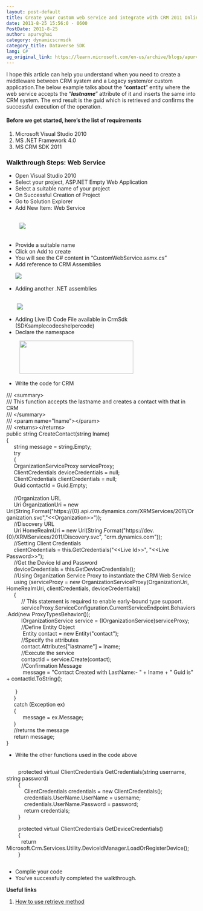 ```yaml
---
layout: post-default
title: Create your custom web service and integrate with CRM 2011 Online
date: 2011-8-25 15:56:0 - 0600
PostDate: 2011-8-25
author: apurvghai
category: dynamicscrmsdk
category_title: Dataverse SDK
lang: C#
ag_original_link: https://learn.microsoft.com/en-us/archive/blogs/apurvghai/create-your-custom-web-service-and-integrate-with-crm-2011-online
---
```

<p class="blogsite">I hope this article can help you understand when you need to create a middleware between CRM system and a Legacy system/or custom application.The below example talks about the &ldquo;<strong>contact</strong>&rdquo; entity where the web service accepts the &ldquo;<strong><em>lastname</em></strong>&rdquo; attribute of it and inserts the same into CRM system. The end result is the guid which is retrieved and confirms the successful execution of the operation.</p>
<h4 class="blogsite">Before we get started, here&rsquo;s the list of requirements</h4>
<div class="blogsite"><ol>
<li>Microsoft Visual Studio 2010</li>
<li>MS .NET Framework 4.0</li>
<li>MS CRM SDK 2011</li>
</ol></div>
<h3>Walkthrough Steps: Web Service</h3>
<ul>
<li>Open Visual Studio 2010</li>
<li>Select your project, ASP.NET Empty Web Application</li>
<li>Select a suitable name of your project</li>
<li>On Successful Creation of Project</li>
<li>Go to Solution Explorer</li>
<li>Add New Item: Web Service</li>
</ul>
<p><br />&nbsp;&nbsp;&nbsp;&nbsp;&nbsp;&nbsp;&nbsp;&nbsp; <img src="https://msdnshared.blob.core.windows.net/media/MSDNBlogsFS/prod.evol.blogs.msdn.com/CommunityServer.Blogs.Components.WeblogFiles/00/00/01/45/90/WebServiceForCrm/8637.ProjectNaming.png" /><br />&nbsp;</p>
<ul>
<li>Provide a suitable name</li>
<li>Click on Add to create</li>
<li>You will see the C# content in &ldquo;CustomWebService.asmx.cs&rdquo;</li>
<li>Add reference to CRM Assemblies</li>
</ul>
<p>&nbsp;&nbsp;&nbsp;&nbsp;&nbsp; <img src="https://msdnshared.blob.core.windows.net/media/MSDNBlogsFS/prod.evol.blogs.msdn.com/CommunityServer.Blogs.Components.WeblogFiles/00/00/01/45/90/WebServiceForCrm/8524.crmassembly.png" /></p>
<ul>
<li>Adding another .NET assemblies</li>
</ul>
<p>&nbsp;<br />&nbsp;&nbsp;&nbsp;&nbsp;&nbsp;&nbsp; <img src="https://msdnshared.blob.core.windows.net/media/MSDNBlogsFS/prod.evol.blogs.msdn.com/CommunityServer.Blogs.Components.WeblogFiles/00/00/01/45/90/WebServiceForCrm/3872.dotNetAssemblies.png" /></p>
<ul>
<li>Adding Live ID Code File available in CrmSdk (SDKsamplecodecshelpercode)</li>
<li>Declare the namespace</li>
</ul>
<p>&nbsp;&nbsp;&nbsp;&nbsp;&nbsp;&nbsp;&nbsp;&nbsp; <img src="https://msdnshared.blob.core.windows.net/media/MSDNBlogsFS/prod.evol.blogs.msdn.com/CommunityServer.Blogs.Components.WeblogFiles/00/00/01/45/90/WebServiceForCrm/7674.Namespaces.png" width="301" height="87" /></p>
<ul>
<li>Write the code for CRM</li>
</ul>
<p></p>
<div class="sourceCode">/// &lt;summary&gt;<br /> /// <span class="greenCode">This function accepts the lastname and creates a contact with that in CRM</span><br /> /// &lt;/summary&gt;<br /> /// &lt;param name="lname"&gt;&lt;/param&gt;<br /> /// &lt;returns&gt;&lt;/returns&gt;<br /> <span class="functionName">public</span> string <span class="className">CreateContact</span>(<span class="functionName">string</span> lname)<br /> {<br /> &nbsp;&nbsp;&nbsp;&nbsp;&nbsp;<span class="functionName">string</span> message = <span class="functionName">string</span>.Empty;<br /> &nbsp;&nbsp;&nbsp;&nbsp;&nbsp;<span class="functionName">try</span><br /> &nbsp;&nbsp;&nbsp;&nbsp; {<br /> &nbsp;&nbsp;&nbsp;&nbsp; <span class="className">OrganizationServiceProxy</span> serviceProxy;<br /> &nbsp;&nbsp;&nbsp;&nbsp; <span class="className">ClientCredentials</span> deviceCredentials = null;<br /> &nbsp;&nbsp;&nbsp;&nbsp; <span class="className">ClientCredentials</span> clientCredentials = null;<br /> &nbsp;&nbsp;&nbsp;&nbsp; <span class="className">Guid</span> contactId = Guid.Empty;<br /> &nbsp;&nbsp;&nbsp;&nbsp; <br />&nbsp;&nbsp;&nbsp;&nbsp; <span class="greenCode">//Organization URL</span><br /> &nbsp;&nbsp;&nbsp;&nbsp; <span class="className">Uri</span> OrganizationUri = new <span class="className">Uri</span>(<span class="functionName">String</span>.Format(<span class="stringData">"https://{0}.api.crm.dynamics.com/XRMServices/2011/Organization.svc","&lt;&lt;Organization&gt;&gt;"</span>));<br /> &nbsp;&nbsp;&nbsp;&nbsp;&nbsp;<span class="greenCode">//Discovery URL</span><br /> &nbsp;&nbsp;&nbsp;&nbsp;&nbsp;<span class="className">Uri</span> HomeRealmUri = new Uri(String.Format(<span class="stringData">"https://dev.{0}/XRMServices/2011/Discovery.svc", "crm.dynamics.com"</span>));<br /> &nbsp;&nbsp;&nbsp;&nbsp;&nbsp;<span class="greenCode">//Setting Client Credentials</span><br /> &nbsp;&nbsp;&nbsp;&nbsp;&nbsp;clientCredentials = <span class="functionName">this</span>.GetCredentials(<span class="stringData">"&lt;&lt;Live Id&gt;&gt;"</span>, <span class="stringData">"&lt;&lt;Live Password&gt;&gt;"</span>);<br /> &nbsp;&nbsp;&nbsp;&nbsp;&nbsp;<span class="greenCode">//Get the Device Id and Password</span><br /> &nbsp;&nbsp;&nbsp;&nbsp;&nbsp;deviceCredentials = this.GetDeviceCredentials();<br /> &nbsp;&nbsp;&nbsp;&nbsp;&nbsp;<span class="greenCode">//Using Organization Service Proxy to instantiate the CRM Web Service</span><br /> &nbsp;&nbsp;&nbsp;&nbsp;&nbsp;<span class="functionName">using</span> (serviceProxy = new <span class="className">OrganizationServiceProxy</span>(OrganizationUri, HomeRealmUri, clientCredentials, deviceCredentials))<br /> &nbsp;&nbsp;&nbsp;&nbsp;&nbsp;{<br /> &nbsp;&nbsp;&nbsp;&nbsp;&nbsp;&nbsp;&nbsp;&nbsp;&nbsp;<span class="greenCode">&nbsp;// This statement is required to enable early-bound type support.</span><br /> &nbsp;&nbsp;&nbsp;&nbsp;&nbsp;&nbsp;&nbsp;&nbsp;&nbsp;&nbsp;serviceProxy.ServiceConfiguration.CurrentServiceEndpoint.Behaviors.Add(<span class="functionName">new</span> <span class="className">ProxyTypesBehavior</span>());<br /> &nbsp;&nbsp;&nbsp;&nbsp;&nbsp;&nbsp;&nbsp;&nbsp;&nbsp;&nbsp;<span class="className">IOrganizationService</span> service = (IOrganizationService)serviceProxy;<br /> &nbsp;&nbsp;&nbsp;&nbsp;&nbsp;&nbsp;&nbsp;&nbsp;&nbsp;&nbsp;<span class="greenCode">//Define Entity Object</span><br /> &nbsp;&nbsp;&nbsp;&nbsp;&nbsp;&nbsp;&nbsp;&nbsp;&nbsp;&nbsp; <span class="className">Entity</span> contact = new Entity("contact");<br /> &nbsp;&nbsp;&nbsp;&nbsp;&nbsp;&nbsp;&nbsp;&nbsp;&nbsp;<span class="greenCode">&nbsp;//Specify the attributes</span><br /> &nbsp;&nbsp;&nbsp;&nbsp;&nbsp;&nbsp;&nbsp;&nbsp;&nbsp;&nbsp;contact.Attributes["lastname"] = lname;<br /> &nbsp;&nbsp;&nbsp;&nbsp;&nbsp;&nbsp;&nbsp;&nbsp;&nbsp;&nbsp;<span class="greenCode">//Execute the service</span><br /> &nbsp;&nbsp;&nbsp;&nbsp;&nbsp;&nbsp;&nbsp;&nbsp;&nbsp;&nbsp;contactId = service.Create(contact);<br /> &nbsp;&nbsp;&nbsp;&nbsp;&nbsp;&nbsp;&nbsp;&nbsp;&nbsp;&nbsp;<span class="greenCode">//Confirmation Message</span><br /> &nbsp;&nbsp;&nbsp;&nbsp;&nbsp;&nbsp;&nbsp;&nbsp;&nbsp;&nbsp; message = <span class="stringData">"Contact Created with LastName:- "</span> + lname + <span class="stringData">" Guid is"</span> + contactId.ToString();<br /> <br /> &nbsp;&nbsp;&nbsp;&nbsp;&nbsp; }<br /> &nbsp;&nbsp;&nbsp;&nbsp;&nbsp;}<br /> &nbsp;&nbsp;&nbsp;&nbsp;&nbsp;<span class="functionName">catch</span> (<span class="className">Exception</span> ex)<br /> &nbsp;&nbsp;&nbsp;&nbsp;&nbsp;{<br /> &nbsp;&nbsp;&nbsp;&nbsp;&nbsp;&nbsp;&nbsp;&nbsp;&nbsp;&nbsp; message = ex.Message;<br /> &nbsp;&nbsp;&nbsp;&nbsp; }<br /> &nbsp;&nbsp;&nbsp;&nbsp;&nbsp;<span class="greenCode">//returns the message</span><br /> &nbsp;&nbsp;&nbsp;&nbsp;&nbsp;<span class="functionName">return</span> message;<br /> }</div>
<p></p>
<ul>
<li>Write the other functions used in the code above</li>
</ul>
<p></p>
<div class="sourceCode">
<p>&nbsp;&nbsp;&nbsp;&nbsp;&nbsp;&nbsp;&nbsp; <span class="functionName">protected</span> <span class="functionName">virtual</span> <span class="className">ClientCredentials</span> GetCredentials(<span class="functionName">string</span> username, <span class="functionName">string</span> password)<br /> &nbsp;&nbsp;&nbsp;&nbsp;&nbsp;&nbsp;&nbsp; {<br /> &nbsp;&nbsp;&nbsp;&nbsp;&nbsp;&nbsp;&nbsp;&nbsp;&nbsp;&nbsp;&nbsp; <span class="className">ClientCredentials</span> credentials = new <span class="className">ClientCredentials</span>();<br /> &nbsp;&nbsp;&nbsp;&nbsp;&nbsp;&nbsp;&nbsp;&nbsp;&nbsp;&nbsp;&nbsp; credentials.UserName.UserName = username;<br /> &nbsp;&nbsp;&nbsp;&nbsp;&nbsp;&nbsp;&nbsp;&nbsp;&nbsp;&nbsp;&nbsp; credentials.UserName.Password = password;<br /> &nbsp;&nbsp;&nbsp;&nbsp;&nbsp;&nbsp;&nbsp;&nbsp;&nbsp;&nbsp;&nbsp; <span class="functionName">return</span> credentials;<br /> &nbsp;&nbsp;&nbsp;&nbsp;&nbsp;&nbsp;&nbsp; }</p>
<p>&nbsp;&nbsp;&nbsp;&nbsp;&nbsp;&nbsp;&nbsp; <span class="functionName">protected virtual</span> <span class="className">ClientCredentials</span> GetDeviceCredentials()<br /> &nbsp;&nbsp;&nbsp;&nbsp;&nbsp;&nbsp;&nbsp; {&nbsp;&nbsp;&nbsp;&nbsp;&nbsp;&nbsp;&nbsp;&nbsp;&nbsp;&nbsp;&nbsp; <br /> &nbsp;&nbsp;&nbsp;&nbsp;&nbsp;&nbsp;&nbsp;&nbsp;&nbsp; <span class="functionName">return</span> Microsoft.Crm.Services.Utility.<span class="className">DeviceIdManager</span>.LoadOrRegisterDevice();<br /> &nbsp;&nbsp;&nbsp;&nbsp;&nbsp;&nbsp;&nbsp; }</p>
</div>
<p></p>
<ul>
<li>Complie your code</li>
<li>You've successfully completed the walkthrough.</li>
</ul>
<p><strong>Useful links</strong></p>
<ol>
<li><a href="http://msdn.microsoft.com/en-us/library/gg328149.aspx" target="_blank">How to use retrieve method</a></li>
</ol>
